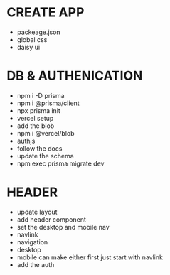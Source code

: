 
# CREATE APP
- packeage.json
- global css
- daisy ui

# DB & AUTHENICATION
- npm i -D prisma
- npm i @prisma/client
- npx prisma init
- vercel setup
- add the blob
- npm i @vercel/blob
- authjs
- follow the docs
- update the schema 
- npm exec prisma migrate dev

# HEADER
- update layout
- add header component
- set the desktop and mobile nav
- navlink
- navigation
- desktop
- mobile can make either first just start with navlink
- add the auth
